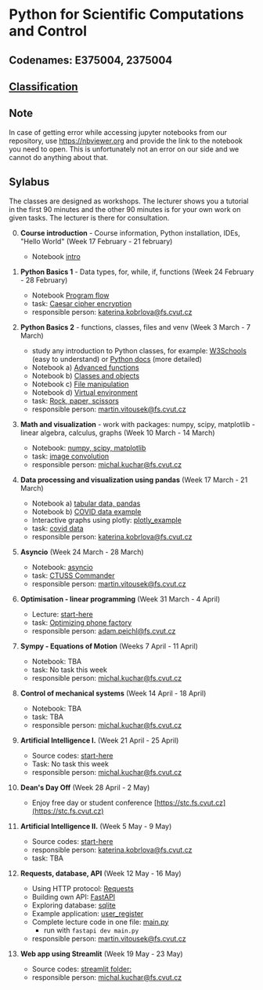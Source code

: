 # Python for Scientific Computations and Control 
## Codenames: E375004, 2375004

## [Classification](courses/classification.md)

## Note

In case of getting error while accessing jupyter notebooks from our repository, use https://nbviewer.org and provide the link to the notebook you need to open. This is unfortunately not an error on our side and we cannot do anything about that.

## Sylabus
The classes are designed as workshops. The lecturer shows you a tutorial in the first 90 minutes and the other 90 minutes is for your own work on given tasks. The lecturer is there for consultation.

0. **Course introduction** - Course information, Python installation, IDEs, "Hello World" (Week 17 February - 21 february)

   - Notebook [intro](courses/intro.md)

1. **Python Basics 1** - Data types, for, while, if, functions (Week 24 February - 28 February)

   - Notebook [Program flow](courses/E375004/python_basics_1/basics_01.ipynb)
   - task: [Caesar cipher encryption](https://github.com/CVUT-FS-12110/Python-for-Scientific-Computations-and-Control/blob/master/tasks/EN_Caesar_cipher_encryption.ipynb)
   - responsible person: katerina.kobrlova@fs.cvut.cz
   
1. **Python Basics 2** - functions, classes, files and venv (Week 3 March - 7 March)

   - study any introduction to Python classes, for example: [W3Schools](https://www.w3schools.com/python/python_classes.asp) (easy to understand) or [Python docs](https://docs.python.org/3/tutorial/classes.html) (more detailed)
   - Notebook a) [Advanced functions](courses/E375004/python_basics_2/basics_02a_functions_adv.ipynb)
   - Notebook b) [Classes and objects](courses/E375004/python_basics_2/basics_02b_oop.ipynb)
   - Notebook c) [File manipulation](courses/E375004/python_basics_2/basics_02c_files.ipynb)
   - Notebook d) [Virtual environment](courses/E375004/python_basics_2/basics_02d_venv.ipynb)
   - task: [Rock, paper, scissors](https://github.com/CVUT-FS-12110/Python-for-Scientific-Computations-and-Control/tree/master/tasks/rock_paper_scissors)
   - responsible person: martin.vitousek@fs.cvut.cz

1. **Math and visualization** - work with packages: numpy, scipy, matplotlib - linear algebra, calculus, graphs (Week 10 March - 14 March)

   - Notebook: [numpy, scipy, matplotlib](courses/E375004/numpy_matplotlib/numpy_matplotlib.ipynb)
   - task: [image convolution](tasks/convolution/EN_numpy_convolution_filter.ipynb)
   - responsible person: michal.kuchar@fs.cvut.cz


1. **Data processing and visualization using pandas** (Week 17 March - 21 March)

   - Notebook a) [tabular data, pandas](courses/E375004/data_pandas/basics_01.ipynb)
   - Notebook b) [COVID data example](courses/E375004/data_pandas/basics_02.ipynb)
   - Interactive graphs using plotly: [plotly_example](courses/E375004/data_pandas/visualization.ipynb)
   - task: [covid data](tasks/EN_pandas_covid_2.ipynb)
   - responsible person: katerina.kobrlova@fs.cvut.cz

1. **Asyncio** (Week 24 March - 28 March)

   - Notebook: [asyncio](courses/E375004/asyncio/asyncio.ipynb)
   - task: [CTUSS Commander](tasks/ctuss_commander/README.md)
   - responsible person: martin.vitousek@fs.cvut.cz

1. **Optimisation - linear programming** (Week 31 March - 4 April)

   - Lecture: [start-here](courses/E375004/optimisation/cvxpy.md)
   - task: [Optimizing phone factory](tasks/EN_cvxpy_factory.ipynb)
   - responsible person: adam.peichl@fs.cvut.cz

1. **Sympy - Equations of Motion** (Weeks 7 April - 11 April)

   - Notebook: TBA
   - task: No task this week
   - responsible person: michal.kuchar@fs.cvut.cz


1. **Control of mechanical systems** (Week 14 April - 18 April)

   - Notebook: TBA
   - task: TBA
   - responsible person: michal.kuchar@fs.cvut.cz

1. **Artificial Intelligence I.** (Week 21 April - 25 April)

    - Source codes: [start-here](courses/E375004/ai_chapter1/ai_chapter1.md)
    - Task: No task this week
    - responsible person: michal.kuchar@fs.cvut.cz

1. **Dean's Day Off** (Week 28 April - 2 May)

    - Enjoy free day or student conference [https://stc.fs.cvut.cz](https://stc.fs.cvut.cz)


1. **Artificial Intelligence II.** (Week 5 May - 9 May)

    - Source codes: [start-here](courses/E375004/ai_chapter2/ai_chapter2.md)
    - responsible person: katerina.kobrlova@fs.cvut.cz
    - task: TBA

1. **Requests, database, API** (Week 12 May - 16 May)

    - Using HTTP protocol: [Requests](courses/E375004/requests_api_db/requests.ipynb)
    - Building own API: [FastAPI](courses/E375004/requests_api_db/fastapi.ipynb)
    - Exploring database: [sqlite](courses/E375004/requests_api_db/sqlite_db.ipynb)
    - Example application: [user_register](courses/E375004/requests_api_db/user_register.ipynb)
    - Complete lecture code in one file: [main.py](courses/E375004/requests_api_db/main.py)
        - run with `fastapi dev main.py`
    - responsible person: martin.vitousek@fs.cvut.cz

1. **Web app using Streamlit** (Week 19 May - 23 May)

    - Source codes: [streamlit folder:](courses/E375004/streamlit)
    - responsible person: michal.kuchar@fs.cvut.cz


